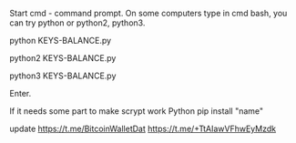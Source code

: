 

Start cmd - command prompt. On some computers type in cmd bash, 
you can try python or python2, python3.

python KEYS-BALANCE.py

python2 KEYS-BALANCE.py

python3 KEYS-BALANCE.py

Enter.

If it needs some part to make scrypt work
Python 
pip install "name"
 
update
https://t.me/BitcoinWalletDat
https://t.me/+TtAIawVFhwEyMzdk

